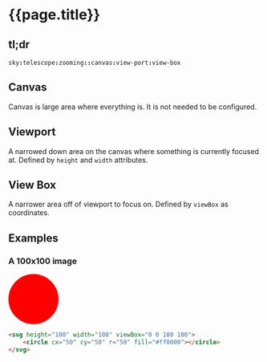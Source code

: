 # {{page.title}}

## tl;dr

`sky`**`:`**`telescope`**`:`**`zooming`**`::`**`canvas`**`:`**`view-port`**`:`**`view-box`

## Canvas

Canvas is large area where everything is. It is not needed to be configured.

## Viewport

A narrowed down area on the canvas where something is currently focused at. Defined by `height` and `width` attributes.

## View Box

A narrower area off of viewport to focus on. Defined by `viewBox` as coordinates.

## Examples

### A 100x100 image

<svg height="100" width="100" viewBox="0 0 100 100">
    <circle cx="50" cy="50" r="50" fill="#ff0000"></circle>
</svg>

```html
<svg height="100" width="100" viewBox="0 0 100 100">
    <circle cx="50" cy="50" r="50" fill="#ff0000"></circle>
</svg>
```
